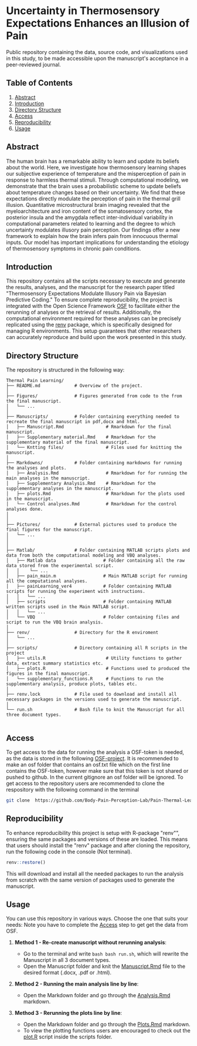 # Uncertainty in Thermosensory Expectations Enhances an Illusion of Pain
Public repository containing the data, source code, and visualizations used in this study, to be made accessible upon the manuscript's acceptance in a peer-reviewed journal.

## Table of Contents
1. [Abstract](#abstract)
2. [Introduction](#introduction)
3. [Directory Structure](#directory-structure)
4. [Access](#access)
5. [Reproducibility](#reproducibility)
6. [Usage](#usage)

## Abstract
The human brain has a remarkable ability to learn and update its beliefs about the world. Here, we investigate how thermosensory learning shapes our subjective experience of temperature and the misperception of pain in response to harmless thermal stimuli. Through computational modeling, we demonstrate that the brain uses a probabilistic scheme to update beliefs about temperature changes based on their uncertainty. We find that these expectations directly modulate the perception of pain in the thermal grill illusion. Quantitative microstructural brain imaging revealed that the myeloarchitecture and iron content of the somatosensory cortex, the posterior insula and the amygdala reflect inter-individual variability in computational parameters related to learning and the degree to which uncertainty modulates illusory pain perception. Our findings offer a new framework to explain how the brain infers pain from innocuous thermal inputs. Our model has important implications for understanding the etiology of thermosensory symptoms in chronic pain conditions.

## Introduction
This repository contains all the scripts necessary to execute and generate the results, analyses, and the manuscript for the research paper titled "Thermosensory Expectations Modulate Illusory Pain via Bayesian Predictive Coding." To ensure complete reproducibility, the project is integrated with the Open Science Framework [OSF](https://osf.io/pw956/)  to facilitate either the rerunning of analyses or the retrieval of results. Additionally, the computational environment required for these analyses can be precisely replicated using the [renv](https://rstudio.github.io/renv/articles/renv.html) package, which is specifically designed for managing R environments. This setup guarantees that other researchers can accurately reproduce and build upon the work presented in this study.


## Directory Structure

The repository is structured in the following way:

```         
Thermal Pain Learning/
├── README.md             # Overview of the project.
│
├── Figures/              # Figures generated from code to the from the final manuscript.
│   └── ... 
│
├── Manuscripts/          # Folder containing everything needed to recreate the final manuscript in pdf,docx and html.
│   ├── Manuscript.Rmd                # Rmarkdown for the final manuscript.
│   ├── Supplementary material.Rmd    # Rmarkdown for the supplementary material of the final manuscript.
│   └── Kntting files/                # Files used for knitting the manuscript.
│
├── Markdowns/            # Folder containing markdowns for running the analyses and plots.
│   ├── Analysis.Rmd                  # Rmarkdown for for running the main analyses in the manuscript.
│   ├── Supplementary Analysis.Rmd    # Rmarkdown for the supplementary analyses in the manuscript.
│   ├── plots.Rmd                     # Rmarkdown for the plots used in the manuscript.
│   └── Control analyses.Rmd          # Rmarkdown for the control analyses done.
│
│
├── Pictures/             # External pictures used to produce the final figures for the manuscript.
│   └── ... 
│ 
│ 
├── Matlab/               # Folder containing MATLAB scripts plots and data from both the computational modeling and VBQ analyses.
│   ├── Matlab data                  # Folder containing all the raw data stored from the experimental script.
│   │    └── ... 
│   ├── pain_main.m                  # Main MATLAB script for running all the computational analyses.
│   ├── painLearning_ver4            # Folder containing MATLAB scripts for running the experiment with instructions.
│   │   └── ... 
│   ├── scripts                      # Folder containing MATLAB written scripts used in the Main MATLAB script.
│   │   └── ... 
│   └── VBQ                          # Folder containing files and script to run the VBQ brain analysis.
│
├── renv/                 # Directory for the R enviroment
│   └── ... 
│
├── scripts/              # Directory containing all R scripts in the project
│   ├── utils.R                       # Utility functions to gather data, extract summary statistics etc.
│   ├── plots.R                       # Functions used to produced the figures in the final manuscript.
│   └── supplementary_functions.R     # Functions to run the supplementary analysis, produce plots, tables etc.
│
├── renv.lock             # File used to download and install all necessary packages in the versions used to generate the manuscript.
│
└── run.sh                # Bash file to knit the Manuscript for all three document types.


```

## Access

To get access to the data for running the analysis a OSF-token is needed, as the data is stored in the following [OSF-project](https://osf.io/pw956/). It is recommended to make an osf folder that contains an osf.txt file which on the first line contains the OSF-token, however make sure that this token is not shared or pushed to github. In the current gitignore an osf folder will be ignored.
To get access to the repository users are recommended to clone the respository with the following command in the terminal

```bash
git clone  https://github.com/Body-Pain-Perception-Lab/Pain-Thermal-Learning.git
```

## Reproducibility

To enhance reproducibility this project is setup with R-package "renv"", ensuring the same packages and versions of these are loaded. This means that users should install the "renv" package and after cloning the repository, run the following code in the console (Not terminal).

```r
renv::restore()
```

This will download and install all the needed packages to run the analysis from scratch with the same version of packages used to generate the manuscript. 


## Usage

You can use this repository in various ways. Choose the one that suits your needs: Note you have to complete the [Access](#access) step to get get the data from OSF. 

1. **Method 1 - Re-create manuscript without rerunning analysis**:
   -  Go to the terminal and write ```bash bash run.sh```, which will rewrite the Manuscript in all 3 document types.
   -  Open the Manuscript folder and knit the [Manuscript.Rmd](./Manuscripts/Manuscript.Rmd) file to the desired format (.docx, .pdf or .html). 

2. **Method 2 - Running the main analysis line by line**:
   - Open the Markdown folder and go through the [Analysis.Rmd](./Markdowns/Analysis.Rmd) markdown.

3. **Method 3 - Rerunning the plots line by line**:
   - Open the Markdown folder and go through the [Plots.Rmd](./Markdowns/Plots.Rmd) markdown.
   - To view the plotting functions users are encouraged to check out the [plot.R](./scripts/plots.R) script inside the scripts folder.


